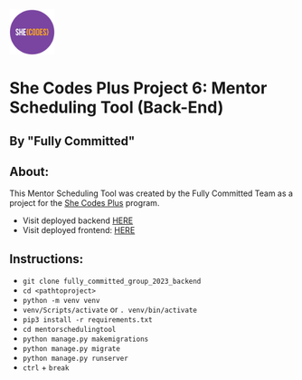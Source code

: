 <img src="https://github.com/Ms-KL/Ms-KL/raw/main/images/shecodes-icon.png" width="80px" height="80px" />

# She Codes Plus Project 6: Mentor Scheduling Tool (Back-End)
## By "Fully Committed"

## About:

This Mentor Scheduling Tool was created by the Fully Committed Team as a project for the [She Codes Plus](https://www.shecodes.com.au/) program.

- Visit deployed backend [HERE](https://fully-committed-mentor-scheduling-tool.fly.de)
- Visit deployed frontend: [HERE](X)


## Instructions:
* `git clone fully_committed_group_2023_backend`
* `cd <pathtoproject>`
* `python -m venv venv`
* `venv/Scripts/activate` or `. venv/bin/activate`
* `pip3 install -r requirements.txt`
* `cd mentorschedulingtool`
* `python manage.py makemigrations`
* `python manage.py migrate`
* `python manage.py runserver`
* `ctrl` + `break`
